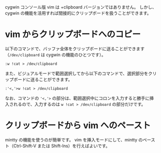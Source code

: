 <!--
title:   cygwin vim でクリップボードを使う
tags:    Cygwin,Vim
id:      f27fef5335752a3e37ec
private: false
-->
cygwin コンソール版 vim は +clipboard バージョンではありません。
しかし、cygwin の機能を活用すれば間接的にクリップボードを扱うことができます。

# vim からクリップボードへのコピー

以下のコマンドで、バッファ全体をクリップボードに送ることができます（`/dev/clipboard` は cygwin の機能のひとつです）。

```vim
:w !cat > /dev/clipboard
```

また、ビジュアルモードで範囲選択してから以下のコマンドで、選択部分をクリップボードに送ることができます。

```vim
:'<,'>w !cat > /dev/clipboard
```

なお、コマンドの `'<,'>` の部分は、範囲選択中にコロンを入力すると勝手に挿入されるので、入力するのは `w !cat > /dev/clipboard` の部分だけです。

# クリップボードから vim へのペースト

mintty の機能を使うのが簡単です。
vim を挿入モードにして、mintty のペースト（Ctrl-Shift-V または Shift-Ins）を行えばよいです。